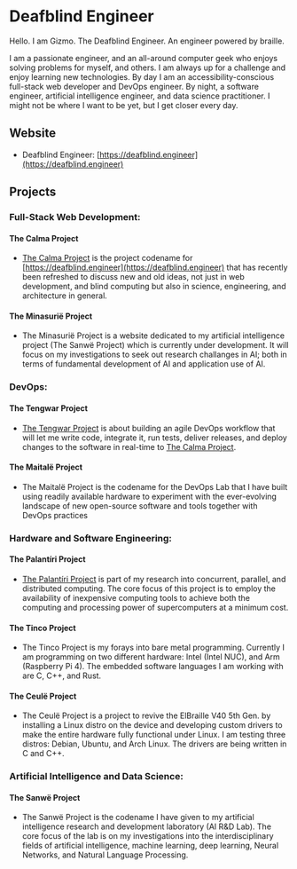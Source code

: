 # Deafblind Engineer

Hello. I am Gizmo. The Deafblind Engineer. An engineer powered by braille.

I am a passionate engineer, and an all-around computer geek who enjoys solving problems for myself, and others. I am always up for a challenge and enjoy learning new technologies. By day I am an accessibility-conscious full-stack web developer and DevOps engineer. By night, a software engineer, artificial intelligence engineer, and data science practitioner. I might not be where I want to be yet, but I get closer every day.

## Website
* Deafblind Engineer: [https://deafblind.engineer](https://deafblind.engineer)

## Projects

### Full-Stack Web Development:

#### The Calma Project

* [The Calma Project](https://deafblind.engineer/pages/project/the-calma-project) is the project codename for [https://deafblind.engineer](https://deafblind.engineer) that has recently been refreshed to discuss new and old ideas, not just in web development, and blind computing but also in science, engineering, and architecture in general.

#### The Minasurië Project

* The Minasurië Project is a website dedicated to my artificial intelligence project (The Sanwë Project) which is currently under development. It will focus on my investigations to seek out research challanges in AI; both in terms of fundamental development of AI and application use of AI.

### DevOps:

#### The Tengwar Project

* [The Tengwar Project](https://deafblind.engineer/pages/project/the-tengwar-project) is about building an agile DevOps workflow that will let me write code, integrate it, run tests, deliver releases, and deploy changes to the software in real-time to [The Calma Project](https://deafblind.engineer/pages/project/the-calma-project).

#### The Maitalë Project

* The Maitalë Project is the codename for the DevOps Lab that I have built using readily available hardware to experiment with the ever-evolving landscape of new open-source software and tools together with DevOps practices

### Hardware and Software Engineering:

#### The Palantíri Project

* [The Palantíri Project](https://deafblind.engineer/pages/project/the-palantiri-project) is part of my research into concurrent, parallel, and distributed computing. The core focus of this project is to employ the availability of inexpensive computing tools to achieve both the computing and processing power of supercomputers at a minimum cost.

#### The Tinco Project

* The Tinco Project is my forays into bare metal programming. Currently I am programming on two different hardware: Intel (Intel NUC), and Arm (Raspberry Pi 4). The embedded software languages I am working with are C, C++, and Rust.

#### The Ceulë Project

* The Ceulë Project is a project to revive the ElBraille V40 5th Gen. by installing a Linux distro on the device and developing custom drivers to make the entire hardware fully functional under Linux. I am testing three distros: Debian, Ubuntu, and Arch Linux. The drivers are being written in C and C++.

### Artificial Intelligence and Data Science:

#### The Sanwë Project

* The Sanwë Project is the codename I have given to my artificial intelligence research and development laboratory (AI R&D Lab). The core focus of the lab is on my investigations into the interdisciplinary fields of artificial intelligence, machine learning, deep learning, Neural Networks, and Natural Language Processing.
